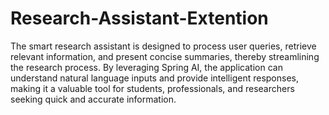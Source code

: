 # Research-Assistant-Extention
The smart research assistant is designed to process user queries, retrieve relevant information, and present concise summaries, thereby streamlining the research process. By leveraging Spring AI, the application can understand natural language inputs and provide intelligent responses, making it a valuable tool for students, professionals, and researchers seeking quick and accurate information.

